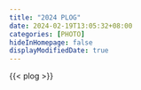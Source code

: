 ```yaml
---
title: "2024 PLOG"
date: 2024-02-19T13:05:32+08:00
categories: [PHOTO]
hideInHomepage: false
displayModifiedDate: true
---
```


{{< plog >}}
